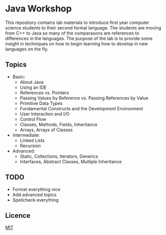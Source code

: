 # Java Workshop

This repository contains lab materials to introduce first year computer science students to
their second formal language. The students are moving from C++ to Java so many of the comparasons
are references to differences in the languages. The purpose of the lab is to provide some insight
in techniques on how to begin learning how to develop in new languages on the fly.

## Topics

<ul>
<li>Basic:

<ul>
<li>About Java</li>
<li>Using an IDE</li>
<li>References vs. Pointers</li>
<li>Passing Values by Reference vs. Passing References by Value</li>
<li>Primitive Data Types</li>
<li>Fundamental Constructs and the Development Environment</li>
<li>User Interaction and I/O</li>
<li>Control Flow</li>
<li>Classes, Methods, Fields, Inheritance</li>
<li>Arrays, Arrays of Classes</li>
</ul>

<li>Intermediate:

<ul>
<li>Linked Lists</li>
<li>Recursion</li>
</ul>

<li>Advanced:

<ul>
<li>Static, Collections, Iterators, Generics</li>
<li>Interfaces, Abstract Classes, Multiple Inheritance</li>
</ul>
</ul>

## TODO

<ul>
<li>Format everything nice</li>
<li>Add advanced topics</li>
<li>Spellcheck everything</li>
</ul>

## Licence
[MIT](https://choosealicense.com/licenses/mit)
